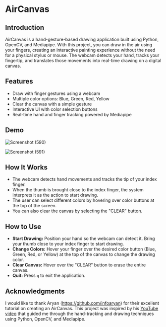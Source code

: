 # AirCanvas

## Introduction
AirCanvas is a hand-gesture-based drawing application built using Python, OpenCV, and Mediapipe. With this project, you can draw in the air using your fingers, creating an interactive painting experience without the need for a physical stylus or mouse. The webcam detects your hand, tracks your fingertip, and translates those movements into real-time drawing on a digital canvas.

## Features
- Draw with finger gestures using a webcam
- Multiple color options: Blue, Green, Red, Yellow
- Clear the canvas with a simple gesture
- Interactive UI with color selection buttons
- Real-time hand and finger tracking powered by Mediapipe

## Demo
![Screenshot (590)](https://github.com/user-attachments/assets/c2da9d6b-347e-46cb-ad0c-be5d9be7d889)

![Screenshot (591)](https://github.com/user-attachments/assets/9f7d2a2c-af14-4354-a4cb-a579a00280a5)


## How It Works
- The webcam detects hand movements and tracks the tip of your index finger.
- When the thumb is brought close to the index finger, the system interprets it as the action to start drawing.
- The user can select different colors by hovering over color buttons at the top of the screen.
- You can also clear the canvas by selecting the "CLEAR" button.

## How to Use
- **Start Drawing:** Position your hand so the webcam can detect it. Bring your thumb close to your index finger to start drawing.
- **Change Colors:** Hover your finger over the desired color button (Blue, Green, Red, or Yellow) at the top of the canvas to change the drawing color.
- **Clear Canvas:** Hover over the "CLEAR" button to erase the entire canvas.
- **Quit:** Press `q` to exit the application.

## Acknowledgments
I would like to thank Aryan (https://github.com/infoaryan) for their excellent tutorial on creating an AirCanvas. This project was inspired by his [YouTube video](https://youtu.be/T7sjrWc4QEc?si=CXAkRszBN9nETBMv) that guided me through the hand-tracking and drawing techniques using Python, OpenCV, and Mediapipe.
